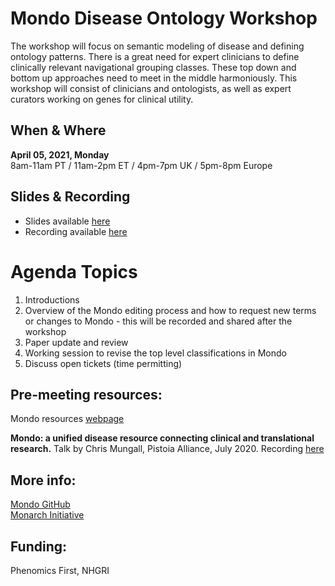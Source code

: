 ---
---
# Mondo Disease Ontology Workshop


The workshop will focus on semantic modeling of disease and defining ontology patterns. There is a great need for expert clinicians to define clinically relevant navigational grouping classes. These top down and bottom up approaches need to meet in the middle harmoniously. This workshop will consist of clinicians and ontologists, as well as expert curators working on genes for clinical utility.

## When & Where

**April 05, 2021, Monday**  
8am-11am PT / 11am-2pm ET / 4pm-7pm UK / 5pm-8pm Europe

## Slides & Recording

- Slides available [here](https://docs.google.com/presentation/d/1wlxXxha2QAXxF-nca8heVsSQ8ifkI9FO0GkKzJCbu3o/edit)
- Recording available [here](https://drive.google.com/file/d/1bksTsCk9RChMwvZ_7LMXymK1Yhfa91Ab/view?usp=sharing)

# Agenda Topics

1. Introductions
2. Overview of the Mondo editing process and how to request new terms or changes to Mondo - this will be recorded and shared after the workshop
3. Paper update and review
4. Working session to revise the top level classifications in Mondo
5. Discuss open tickets (time permitting)


## Pre-meeting resources:

Mondo resources [webpage](https://mondo.monarchinitiative.org/pages/resources/)

**Mondo: a unified disease resource connecting clinical and translational research.** Talk by Chris Mungall, Pistoia Alliance, July 2020. Recording [here](https://mondo.monarchinitiative.org/pages/resources/)


## More info:
[Mondo GitHub](https://github.com/monarch-initiative/mondo)   
[Monarch Initiative](https://monarchinitiative.org/)

## Funding:

Phenomics First, NHGRI
